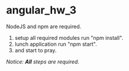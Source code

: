 # angular_hw_3
NodeJS and npm are required.

1. setup all required modules run "npm install".
2. lunch application run "npm start".
3. and start to pray.

*Notice: **All** steps are required.*